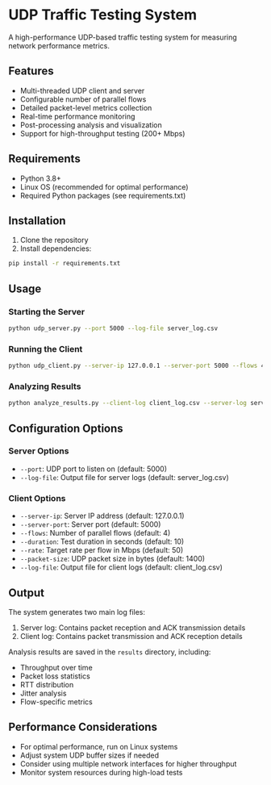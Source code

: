 # UDP Traffic Testing System

A high-performance UDP-based traffic testing system for measuring network performance metrics.

## Features

- Multi-threaded UDP client and server
- Configurable number of parallel flows
- Detailed packet-level metrics collection
- Real-time performance monitoring
- Post-processing analysis and visualization
- Support for high-throughput testing (200+ Mbps)

## Requirements

- Python 3.8+
- Linux OS (recommended for optimal performance)
- Required Python packages (see requirements.txt)

## Installation

1. Clone the repository
2. Install dependencies:
```bash
pip install -r requirements.txt
```

## Usage

### Starting the Server

```bash
python udp_server.py --port 5000 --log-file server_log.csv
```

### Running the Client

```bash
python udp_client.py --server-ip 127.0.0.1 --server-port 5000 --flows 4 --duration 10 --rate 50
```

### Analyzing Results

```bash
python analyze_results.py --client-log client_log.csv --server-log server_log.csv
```

## Configuration Options

### Server Options
- `--port`: UDP port to listen on (default: 5000)
- `--log-file`: Output file for server logs (default: server_log.csv)

### Client Options
- `--server-ip`: Server IP address (default: 127.0.0.1)
- `--server-port`: Server port (default: 5000)
- `--flows`: Number of parallel flows (default: 4)
- `--duration`: Test duration in seconds (default: 10)
- `--rate`: Target rate per flow in Mbps (default: 50)
- `--packet-size`: UDP packet size in bytes (default: 1400)
- `--log-file`: Output file for client logs (default: client_log.csv)

## Output

The system generates two main log files:
1. Server log: Contains packet reception and ACK transmission details
2. Client log: Contains packet transmission and ACK reception details

Analysis results are saved in the `results` directory, including:
- Throughput over time
- Packet loss statistics
- RTT distribution
- Jitter analysis
- Flow-specific metrics

## Performance Considerations

- For optimal performance, run on Linux systems
- Adjust system UDP buffer sizes if needed
- Consider using multiple network interfaces for higher throughput
- Monitor system resources during high-load tests 